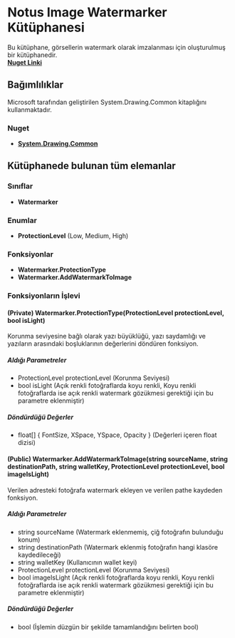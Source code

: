 # Notus Image Watermarker Kütüphanesi

Bu kütüphane, görsellerin watermark olarak imzalanması için oluşturulmuş bir kütüphanedir.  
[**Nuget Linki**](https://www.nuget.org/packages/Notus-Image-Watermarker/1.0.0)

## Bağımlılıklar

Microsoft tarafından geliştirilen System.Drawing.Common kitaplığını kullanmaktadır.

### Nuget

- [**System.Drawing.Common**](https://www.nuget.org/packages/System.Drawing.Common/6.0.0)

## Kütüphanede bulunan tüm elemanlar 

### Sınıflar

- **Watermarker**

### Enumlar

- **ProtectionLevel** (Low, Medium, High)

### Fonksiyonlar

- **Watermarker.ProtectionType**
- **Watermarker.AddWatermarkToImage**

### Fonksiyonların İşlevi

#### (Private) Watermarker.ProtectionType(ProtectionLevel protectionLevel, bool isLight)

Korunma seviyesine bağlı olarak yazı büyüklüğü, yazı saydamlığı ve yazıların arasındaki boşluklarının değerlerini döndüren fonksiyon.

##### Aldığı Parametreler

- ProtectionLevel protectionLevel (Korunma Seviyesi)
- bool isLight (Açık renkli fotoğraflarda koyu renkli, Koyu renkli fotoğraflarda ise açık renkli watermark gözükmesi gerektiği için bu parametre eklenmiştir)

##### Döndürdüğü Değerler

- float[] { FontSize, XSpace, YSpace, Opacity } (Değerleri içeren float dizisi)

#### (Public) Watermarker.AddWatermarkToImage(string sourceName, string destinationPath, string walletKey, ProtectionLevel protectionLevel, bool imageIsLight)

Verilen adresteki fotoğrafa watermark ekleyen ve verilen pathe kaydeden fonksiyon.

##### Aldığı Parametreler

- string sourceName (Watermark eklenmemiş, çiğ fotoğrafın bulunduğu konum)
- string destinationPath (Watermark eklenmiş fotoğrafın hangi klasöre kaydedileceği)
- string walletKey (Kullanıcının wallet keyi)
- ProtectionLevel protectionLevel (Korunma Seviyesi)
- bool imageIsLight (Açık renkli fotoğraflarda koyu renkli, Koyu renkli fotoğraflarda ise açık renkli watermark gözükmesi gerektiği için bu parametre eklenmiştir)

##### Döndürdüğü Değerler

- bool (İşlemin düzgün bir şekilde tamamlandığını belirten bool)
